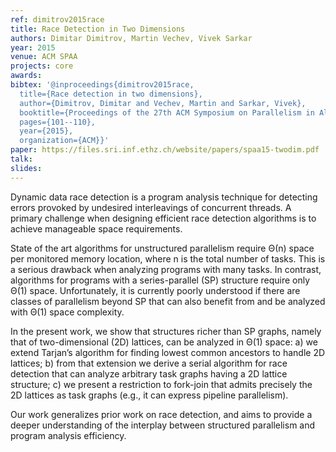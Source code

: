 ```yaml
---
ref: dimitrov2015race
title: Race Detection in Two Dimensions
authors: Dimitar Dimitrov, Martin Vechev, Vivek Sarkar       
year: 2015
venue: ACM SPAA
projects: core
awards:
bibtex: '@inproceedings{dimitrov2015race,
  title={Race detection in two dimensions},
  author={Dimitrov, Dimitar and Vechev, Martin and Sarkar, Vivek},
  booktitle={Proceedings of the 27th ACM Symposium on Parallelism in Algorithms and Architectures},
  pages={101--110},
  year={2015},
  organization={ACM}}'
paper: https://files.sri.inf.ethz.ch/website/papers/spaa15-twodim.pdf
talk: 
slides: 
---
```


Dynamic data race detection is a program analysis technique for detecting errors provoked by undesired interleavings of concurrent threads. A primary challenge when designing efficient race detection algorithms is to achieve manageable space requirements.

State of the art algorithms for unstructured parallelism require Θ(n) space per monitored memory location, where n is the total number of tasks. This is a serious drawback when analyzing programs with many tasks. In contrast, algorithms for programs with a series-parallel (SP) structure require only Θ(1) space. Unfortunately, it is currently poorly understood if there are classes of parallelism beyond SP that can also
benefit from and be analyzed with Θ(1) space complexity.

In the present work, we show that structures richer than SP graphs, namely that of two-dimensional (2D) lattices, can be analyzed in Θ(1) space: a) we extend Tarjan’s algorithm for finding lowest common ancestors to handle 2D lattices; b) from that extension we derive a serial algorithm for race detection that can analyze arbitrary task graphs having a 2D lattice structure; c) we present a restriction to fork-join that admits precisely the 2D lattices as task graphs (e.g., it can express pipeline parallelism).

Our work generalizes prior work on race detection, and aims to provide a deeper understanding of the interplay between structured parallelism and program analysis efficiency.

